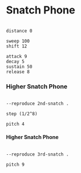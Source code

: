 # Snatch Phone

```scenario oscilla

distance 0

sweep 100
shift 12

attack 9
decay 5
sustain 50
release 8

```

### Higher Snatch Phone

```scenario oscilla

--reproduce 2nd-snatch .

step (1/2^8)

pitch 4

```

#### Higher Snatch Phone

```scenario oscilla

--reproduce 3rd-snatch .

pitch 9

```
